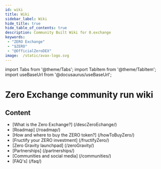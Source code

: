 ```yaml
---
id: wiki
title: Wiki
sidebar_label: Wiki
hide_title: true
hide_table_of_contents: true
description: Community Built Wiki for 0.exchange
keywords:
 - "ZERO Exchange"
 - "$ZERO"
 - "@OfficialZeroDEX"
image:  /static/avax-logo.svg
---
```


import Tabs from '@theme/Tabs';
import TabItem from '@theme/TabItem';
import useBaseUrl from '@docusaurus/useBaseUrl';

# Zero Exchange community run wiki

## Content

* [What is the Zero Exchange?] (/descZeroEchange/)
* [Roadmap] (/roadmap/)
* [How and where to buy the ZERO token?] (/howToBuyZero/)
* [Fructify your ZERO investment] (/fructifyZero/)
* [Zero Gravity launchpad] (/zeroGravity/)
* [Partnerships] (/partnerships/)
* [Communities and social media] (/communities/)
* [FAQ's] (/faq/)
